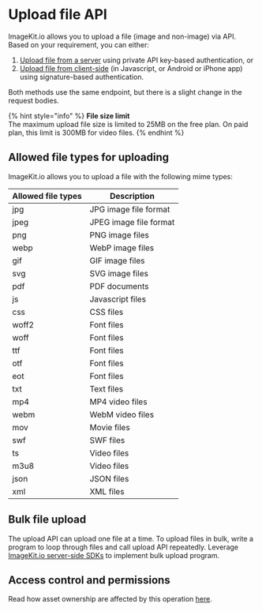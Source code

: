 # Upload file API

ImageKit.io allows you to upload a file (image and non-image) via API. Based on your requirement, you can either:

1. [Upload file from a server](server-side-file-upload.md) using private API key-based authentication, or
2. [Upload file from client-side](client-side-file-upload.md) (in Javascript, or Android or iPhone app) using signature-based authentication.

Both methods use the same endpoint, but there is a slight change in the request bodies.

{% hint style="info" %}
**File size limit**\
The maximum upload file size is limited to 25MB on the free plan. On paid plan, this limit is 300MB for video files.
{% endhint %}

## Allowed file types for uploading

ImageKit.io allows you to upload a file with the following mime types:

| Allowed file types | Description            |
| ------------------ | ---------------------- |
| jpg                | JPG image file format  |
| jpeg               | JPEG image file format |
| png                | PNG image files        |
| webp               | WebP image files       |
| gif                | GIF image files        |
| svg                | SVG image files        |
| pdf                | PDF documents          |
| js                 | Javascript files       |
| css                | CSS files              |
| woff2              | Font files             |
| woff               | Font files             |
| ttf                | Font files             |
| otf                | Font files             |
| eot                | Font files             |
| txt                | Text files             |
| mp4                | MP4 video files        |
| webm               | WebM video files       |
| mov                | Movie files            |
| swf                | SWF files              |
| ts                 | Video files            |
| m3u8               | Video files            |
| json               | JSON files             |
| xml                | XML files              |


## Bulk file upload

The upload API can upload one file at a time. To upload files in bulk, write a program to loop through files and call upload API repeatedly. Leverage [ImageKit.io server-side SDKs](../api-introduction/sdk.md#server-side-sdks) to implement bulk upload program.

## Access control and permissions

Read how asset ownership are affected by this operation [here](../../media-library/overview/upload-files.md#access-control-and-permissions).
